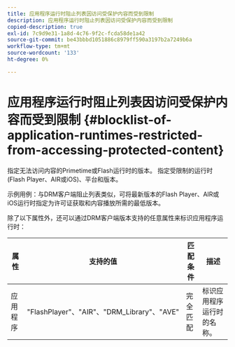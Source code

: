 ```yaml
---
title: 应用程序运行时阻止列表因访问受保护内容而受到限制
description: 应用程序运行时阻止列表因访问受保护内容而受到限制
copied-description: true
exl-id: 7c9d9e31-1a8d-4c76-9f2c-fcda58de1a42
source-git-commit: be43bbbd1051886c8979ff590a3197b2a7249b6a
workflow-type: tm+mt
source-wordcount: '133'
ht-degree: 0%

---
```


# 应用程序运行时阻止列表因访问受保护内容而受到限制 {#blocklist-of-application-runtimes-restricted-from-accessing-protected-content}

指定无法访问内容的Primetime或Flash运行时的版本。 指定受限制的运行时(Flash Player、AIR或iOS)、平台和版本。

示例用例：与DRM客户端阻止列表类似，可将最新版本的Flash Player、AIR或iOS运行时指定为许可证获取和内容播放所需的最低版本。

除了以下属性外，还可以通过DRM客户端版本支持的任意属性来标识应用程序运行时：

| **属性** | **支持的值** | **匹配条件** | **描述** |
|---|---|---|---|
| 应用程序 | &quot;FlashPlayer&quot;、&quot;AIR&quot;、&quot;DRM_Library&quot;、&quot;AVE&quot; | 完全匹配 | 标识应用程序运行时的名称。 |
